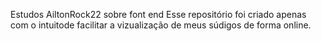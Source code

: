 Estudos AiltonRock22 sobre font end
Esse repositório foi criado apenas com o intuitode facilitar a vizualização de meus súdigos de forma online.
